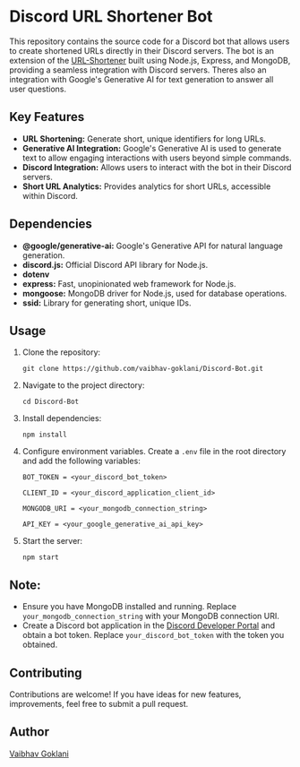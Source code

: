 # Discord URL Shortener Bot

This repository contains the source code for a Discord bot that allows users to create shortened URLs directly in their Discord servers. The bot is an extension of the [URL-Shortener](https://github.com/vaibhav-goklani/URL-Shortener) built using Node.js, Express, and MongoDB, providing a seamless integration with Discord servers. Theres also an integration with Google's Generative AI for text generation to answer all user questions.

## Key Features
- **URL Shortening:** Generate short, unique identifiers for long URLs.
- **Generative AI Integration:** Google's Generative AI is used to generate text to allow engaging interactions with users beyond simple commands.
- **Discord Integration:** Allows users to interact with the bot in their Discord servers.
- **Short URL Analytics:** Provides analytics for short URLs, accessible within Discord.

## Dependencies
- **@google/generative-ai:** Google's Generative API for natural language generation.
- **discord.js:** Official Discord API library for Node.js.
- **dotenv**
- **express:** Fast, unopinionated web framework for Node.js.
- **mongoose:** MongoDB driver for Node.js, used for database operations.
- **ssid:** Library for generating short, unique IDs.

## Usage
1. Clone the repository:
   ```
   git clone https://github.com/vaibhav-goklani/Discord-Bot.git
   ```
2. Navigate to the project directory:
   ```
   cd Discord-Bot
   ```
3. Install dependencies:
   ```
   npm install
   ```
4. Configure environment variables. Create a `.env` file in the root directory and add the following variables:
    ```
    BOT_TOKEN = <your_discord_bot_token>
    
    CLIENT_ID = <your_discord_application_client_id>
    
    MONGODB_URI = <your_mongodb_connection_string>

    API_KEY = <your_google_generative_ai_api_key>
    ```
5. Start the server:
   ```
   npm start
   ```

## Note:
- Ensure you have MongoDB installed and running. Replace `your_mongodb_connection_string` with your MongoDB connection URI.
- Create a Discord bot application in the [Discord Developer Portal](https://discord.com/developers/docs/intro) and obtain a bot token. Replace `your_discord_bot_token` with the token you obtained.  

## Contributing
Contributions are welcome! If you have ideas for new features, improvements, feel free to submit a pull request.

## Author
[Vaibhav Goklani](https://github.com/vaibhav-goaklani)